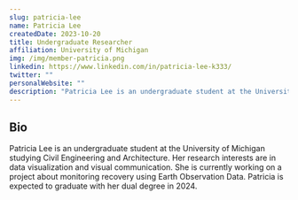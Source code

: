 ```yaml
---
slug: patricia-lee
name: Patricia Lee
createdDate: 2023-10-20
title: Undergraduate Researcher
affiliation: University of Michigan
img: /img/member-patricia.png
linkedin: https://www.linkedin.com/in/patricia-lee-k333/
twitter: ""
personalWebsite: ""
description: "Patricia Lee is an undergraduate student at the University of Michigan studying Civil Engineering and Architecture."
---
```


## Bio
Patricia Lee is an undergraduate student at the University of Michigan studying Civil Engineering and Architecture. Her research interests are in data visualization and visual communication. She is currently working on a project about monitoring recovery using Earth Observation Data. Patricia is expected to graduate with her dual degree in 2024.